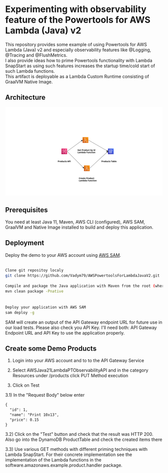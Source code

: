 # Experimenting with observability feature of the Powertools for AWS Lambda (Java) v2

This repository provides some example of using Powertools for AWS Lambda (Java) v2 and especially observability features like 
@Logging, @Tracing and @FlushMetrics.  
I also provide ideas how to prime Powertools functionality with Lambda SnapStart as using such features increases the startup time/cold start of such Lambda functions.   
This artifact is deployable as a Lambda Custom Runtime consisting of GraalVM Native Image.  


## Architecture

<p align="center">
  <img src="/lambda-graalvm-23-native-image-observability/src/main/resources/img/app_arch.png" alt="Application Architecture"/>
</p>


## Prerequisites

You need at least Java 11, Maven, AWS CLI (configured), AWS SAM, GraalVM and Native Image installed to build and deploy this application.


## Deployment

 
Deploy the demo to your AWS account using [AWS SAM](https://aws.amazon.com/serverless/sam/).


```bash

Clone git repositoy localy
git clone https://github.com/Vadym79/AWSPowertoolsForLambdaJavaV2.git

Compile and package the Java application with Maven from the root (where pom.xml is located) of the project
mvn clean package -Pnative


Deploy your application with AWS SAM
sam deploy -g
```
SAM will create an output of the API Gateway endpoint URL for future use in our load tests.
Please also check you API Key. I'll need both: API Gateway Endpoint URL and API Key to use the application properly.


## Create some Demo Products

1) Login into your AWS account and to to the API Gateway Service

2) Select AWSJava21LambdaPTObservabilityAPI and in the category Resources under /products click PUT Method execution

3) Click on Test 
 

3.1) In the "Request Body" below enter

    {  
      "id": 1,  
      "name": "Print 10x13",  
      "price": 0.15  
    }  

3.2) Click on the "Test" button and check that the result was HTTP 200. Also go into the DynamoDB ProductTable and check the created items there

3.3) Use various GET methods with different priming techniques with Lambda SnapStart. For their concrete implementation see the   
implementation of the Lambda functions in the software.amazonaws.example.product.handler package.
